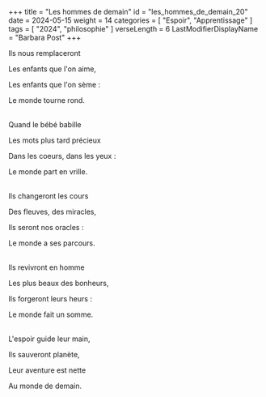 +++
title = "Les hommes de demain"
id = "les_hommes_de_demain_20"
date = 2024-05-15
weight = 14
categories = [ "Espoir", "Apprentissage" ]
tags = [ "2024", "philosophie" ]
verseLength = 6
LastModifierDisplayName = "Barbara Post"
+++

Ils nous remplaceront

Les enfants que l'on aime,

Les enfants que l'on sème :

Le monde tourne rond.

 \
Quand le bébé babille

Les mots plus tard précieux

Dans les coeurs, dans les yeux :

Le monde part en vrille.

 \
Ils changeront les cours

Des fleuves, des miracles,

Ils seront nos oracles :

Le monde a ses parcours.

 \
Ils revivront en homme

Les plus beaux des bonheurs,

Ils forgeront leurs heurs :

Le monde fait un somme.

 \
L'espoir guide leur main,

Ils sauveront planète,

Leur aventure est nette

Au monde de demain.

